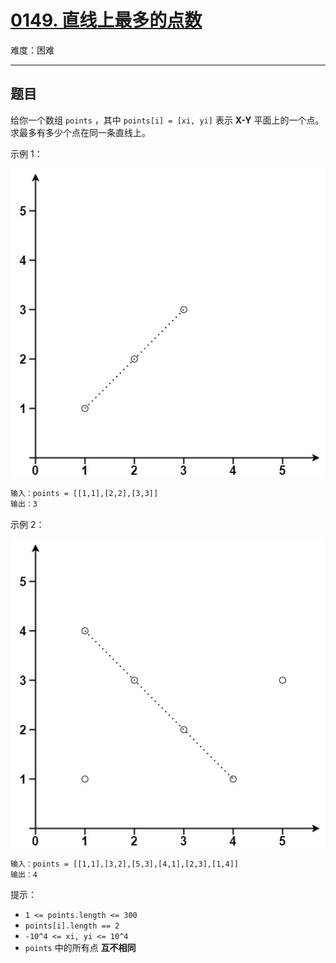 # [0149. 直线上最多的点数](https://leetcode-cn.com/problems/max-points-on-a-line)

难度：困难

---

## 题目

给你一个数组 `points` ，其中 `points[i] = [xi, yi]` 表示 **X-Y** 平面上的一个点。求最多有多少个点在同一条直线上。

示例 1：

![示例 1](./images/plane1.jpg "示例 1")

```txt
输入：points = [[1,1],[2,2],[3,3]]
输出：3
```

示例 2：

![示例 2](./images/plane2.jpg "示例 2")

```txt
输入：points = [[1,1],[3,2],[5,3],[4,1],[2,3],[1,4]]
输出：4
```

提示：

- `1 <= points.length <= 300`
- `points[i].length == 2`
- `-10^4 <= xi, yi <= 10^4`
- `points` 中的所有点 **互不相同**
